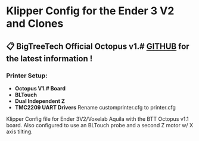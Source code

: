 # **Klipper Config for the Ender 3 V2 and Clones**

## **📋 BigTreeTech Official Octopus v1.# [GITHUB](https://github.com/bigtreetech/BIGTREETECH-OCTOPUS-V1.0) for the latest information !**

### **Printer Setup:**

- **Octopus V1.# Board**
- **BLTouch**
- **Dual Independent Z**
- **TMC2209 UART Drivers**
Rename customprinter.cfg to printer.cfg

Klipper Config file for Ender 3V2/Voxelab Aquila with the BTT Octopus v1.1 board.  Also configured to use an BLTouch probe and a second Z motor w/ X axis tilting.
